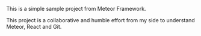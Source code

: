 This is a simple sample project from Meteor Framework.

This project is a collaborative and humble effort from my side to 
understand Meteor, React and Git.
